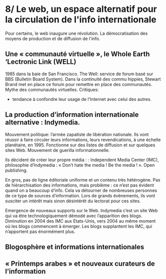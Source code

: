 # 8/ Le web, un espace alternatif pour la circulation de l'info internationale

Pour certains, le web inaugure une révolution. La démocratisation des moyens de production et de diffusion de l'info.

## Une « communauté virtuelle », le Whole Earth ‘Lectronic Link (WELL)

1985 dans la baie de San Francisco. The Well: service de forum basé sur BBS (Bulletin Board System). Dans la continuité des commu hippies, Stewart Brand met en place ce forum pour remettre en place des communautés. Mythe des communautés virtuelles.
Critiques:  
- tendance à confondre leur usage de l'Internet avec celui des autres.

## La production d’information internationale alternative : Indymedia.

Mouvement politique: l’armée zapatiste de libération nationale. Ils vont réussir à faire circuler leurs informations, leurs revendications, à une échelle planétaire, en 1995. Fonctionne sur des listes de diffusion et sur quelques sites Web. Mouvement de guerilla informationnelle.

Ils décident de créer leur propre média :  : Independent Media Center (IMC), philosophie d’Indymedia : « Don’t hate the media ! Be the media ! ». Open publishing. 

En gros, pas de ligne éditoriale uniforme et un contenu très hétérogène. Pas de hiérarchisation des informations, mais problème : ce n’est pas évident quand on a beaucoup d’info. Cela va détourner de nombreuses personnes de ce type de sources d’information. Lors de grands évènements, ils vont susciter un intérêt mais sinon désintérêt du lectorat pour ces sites.

Emergence de nouveaux supports sur le Web. Indymedia c’est un site Web qui va être technologiquement démodé avec l’apparition des blogs. Diminution en 2004 des IMC aux Etats-Unis, vers 2004 au même moment où les blogs commencent à émerger. Les blogs supplantent les IMC, qui n’apportent pas énormément plus.

## Blogosphère et informations internationales

## « Printemps arabes » et nouveaux curateurs de l’information
